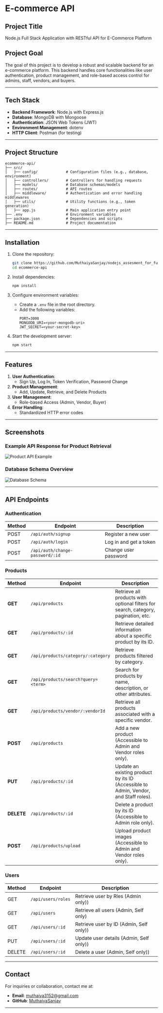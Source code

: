 # E-commerce API

## Project Title
Node.js Full Stack Application with RESTful API for E-Commerce Platform

## Project Goal
The goal of this project is to develop a robust and scalable backend for an e-commerce platform. This backend handles core functionalities like user authentication, product management, and role-based access control for admins, staff, vendors, and buyers.

---

## Tech Stack
- **Backend Framework**: Node.js with Express.js
- **Database**: MongoDB with Mongoose
- **Authentication**: JSON Web Tokens (JWT)
- **Environment Management**: dotenv
- **HTTP Client**: Postman (for testing)

---

## Project Structure

```
ecommerce-api/
├── src/
│   ├── config/             # Configuration files (e.g., database, environment)
│   ├── controllers/        # Controllers for handling requests
│   ├── models/             # Database schemas/models
│   ├── routes/             # API routes
│   ├── middleware/         # Authentication and error handling middlewares
│   ├── utils/              # Utility functions (e.g., token generation)
│   ├── app.js              # Main application entry point
├── .env                    # Environment variables
├── package.json            # Dependencies and scripts
├── README.md               # Project documentation
```

---

## Installation

1. Clone the repository:
   ```bash
   git clone https://github.com/MuthaiyaSanjay/nodejs_assesment_for_fullstackdeveloper.git
   cd ecommerce-api
   ```

2. Install dependencies:
   ```bash
   npm install
   ```

3. Configure environment variables:
   - Create a `.env` file in the root directory.
   - Add the following variables:
     ```
     PORT=3000
     MONGODB_URI=<your-mongodb-uri>
     JWT_SECRET=<your-secret-key>
     ```

4. Start the development server:
   ```bash
   npm start
   ```

---

## Features
1. **User Authentication**:
   - Sign Up, Log In, Token Verification, Password Change
2. **Product Management**:
   - Add, Update, Retrieve, and Delete Products
3. **User Management**:
   - Role-based Access (Admin, Vendor, Buyer)
4. **Error Handling**:
   - Standardized HTTP error codes

---

## Screenshots
### Example API Response for Product Retrieval
![Product API Example](https://github.com/MuthaiyaSanjay/nodejs_assesment_for_fullstackdeveloper/blob/main/ecommerce-api/uploads/product_response.png)

### Database Schema Overview
![Database Schema](https://github.com/MuthaiyaSanjay/nodejs_assesment_for_fullstackdeveloper/blob/main/ecommerce-api/uploads/dbcollection_screenshot.png)

---

## API Endpoints

### Authentication
| Method | Endpoint                | Description              |
|--------|-------------------------|--------------------------|
| POST   | `/api/auth/signup`      | Register a new user      |
| POST   | `/api/auth/login`       | Log in and get a token   |
| POST   | `/api/auth/change-password/:id` | Change user password |

### Products

| Method | Endpoint                          | Description                                                                |
|--------|-----------------------------------|----------------------------------------------------------------------------|
| **GET**  | `/api/products`                   | Retrieve all products with optional filters for search, category, pagination, etc. |
| **GET**  | `/api/products/:id`               | Retrieve detailed information about a specific product by its ID.          |
| **GET**  | `/api/products/category/:category`| Retrieve products filtered by category.                                    |
| **GET**  | `/api/products/search?query=<term>`| Search for products by name, description, or other attributes.             |
| **GET**  | `/api/products/vendor/:vendorId`  | Retrieve all products associated with a specific vendor.                   |
| **POST** | `/api/products`                   | Add a new product (Accessible to Admin and Vendor roles only).             |
| **PUT**  | `/api/products/:id`               | Update an existing product by its ID (Accessible to Admin, Vendor, and Staff roles). |
| **DELETE** | `/api/products/:id`             | Delete a product by its ID (Accessible to Admin role only).                |
| **POST** | `/api/products/upload`            | Upload product images (Accessible to Admin and Vendor roles only).         |

### Users
| Method | Endpoint                | Description              |
|--------|-------------------------|--------------------------|
| GET    | `/api/users/roles`      | Retrieve user by Rles  (Admin only)) |
| GET    | `/api/users`            | Retrieve all users (Admin, Self only) |
| GET    | `/api/users/:id`        | Retrieve user by ID  (Admin, Self only)) |
| PUT    | `/api/users/:id`        | Update user details  (Admin, Self only)) |
| DELETE | `/api/users/:id`        | Delete a user      (Admin, Self only)) |

---


## Contact
For inquiries or collaboration, contact me at:
- **Email**: [muthaiya3152@gmail.com](mailto:muthaiya3152@gmail.com)
- **GitHub**: [MuthaiyaSanjay](https://github.com/MuthaiyaSanjay)

---
